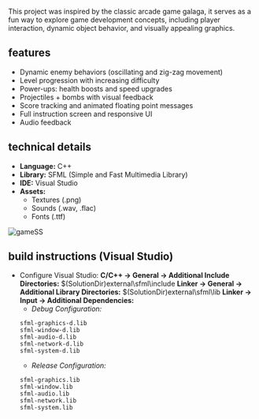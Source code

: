 This project was inspired by the classic arcade game galaga, it serves as a fun way to explore game development concepts, including player interaction, dynamic object behavior, and visually appealing graphics.

## features
- Dynamic enemy behaviors (oscillating and zig-zag movement)
- Level progression with increasing difficulty
- Power-ups: health boosts and speed upgrades
- Projectiles + bombs with visual feedback
- Score tracking and animated floating point messages
- Full instruction screen and responsive UI
- Audio feedback

## technical details
- **Language:** C++
- **Library:** SFML (Simple and Fast Multimedia Library)
- **IDE:** Visual Studio
- **Assets:** 
  - Textures (.png)
  - Sounds (.wav, .flac)
  - Fonts (.ttf)

![gameSS](https://github.com/user-attachments/assets/0dbad57e-e9d7-4e9c-b8ad-4952e0451966)

## build instructions (Visual Studio)
- Configure Visual Studio:
  **C/C++ → General → Additional Include Directories:**
  $(SolutionDir)external\sfml\include
  **Linker → General → Additional Library Directories:**
  $(SolutionDir)external\sfml\lib
  **Linker → Input → Additional Dependencies:**
  - *Debug Configuration:*
  ```
  sfml-graphics-d.lib
  sfml-window-d.lib
  sfml-audio-d.lib
  sfml-network-d.lib
  sfml-system-d.lib
  ```
  - *Release Configuration:*
  ```
  sfml-graphics.lib
  sfml-window.lib
  sfml-audio.lib
  sfml-network.lib
  sfml-system.lib
  ```
